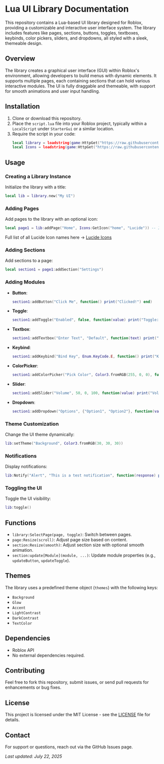 # Lua UI Library Documentation

This repository contains a Lua-based UI library designed for Roblox, providing a customizable and interactive user interface system. The library includes features like pages, sections, buttons, toggles, textboxes, keybinds, color pickers, sliders, and dropdowns, all styled with a sleek, themeable design.

## Overview

The library creates a graphical user interface (GUI) within Roblox's environment, allowing developers to build menus with dynamic elements. It supports multiple pages, each containing sections that can hold various interactive modules. The UI is fully draggable and themeable, with support for smooth animations and user input handling.

## Installation

1. Clone or download this repository.
2. Place the `script.lua` file into your Roblox project, typically within a `LocalScript` under `StarterGui` or a similar location.
3. Require the script in your code:
   ```lua
   local library = loadstring(game:HttpGet("https://raw.githubusercontent.com/yourscoper/Roblox-Scripts/refs/heads/main/UI-Libraries/VenyxUI/source.lua"))(); -- Adjust path as needed
   local Icons = loadstring(game:HttpGet("https://raw.githubusercontent.com/Nebula-Softworks/Nebula-Icon-Library/master/Loader.lua"))(); -- Adjust path as needed
   ```

## Usage

### Creating a Library Instance
Initialize the library with a title:
```lua
local lib = library.new("My UI")
```

### Adding Pages
Add pages to the library with an optional icon:
```lua
local page1 = lib:addPage("Home", Icons:GetIcon("home", "Lucide")) -- Icon ID is optional
```

Full list of all Lucide Icon names here -> [Lucide Icons](https://raw.githubusercontent.com/Nebula-Softworks/Nebula-Icon-Library/master/LucideIcons.lua)

### Adding Sections
Add sections to a page:
```lua
local section1 = page1:addSection("Settings")
```

### Adding Modules
- **Button**: 
  ```lua
  section1:addButton("Click Me", function() print("Clicked!") end)
  ```
- **Toggle**: 
  ```lua
  section1:addToggle("Enabled", false, function(value) print("Toggle:", value) end)
  ```
- **Textbox**: 
  ```lua
  section1:addTextbox("Enter Text", "Default", function(text) print("Text:", text) end)
  ```
- **Keybind**: 
  ```lua
  section1:addKeybind("Bind Key", Enum.KeyCode.E, function() print("Key Pressed!") end)
  ```
- **ColorPicker**: 
  ```lua
  section1:addColorPicker("Pick Color", Color3.fromRGB(255, 0, 0), function(color) print("Color:", color) end)
  ```
- **Slider**: 
  ```lua
  section1:addSlider("Volume", 50, 0, 100, function(value) print("Volume:", value) end)
  ```
- **Dropdown**: 
  ```lua
  section1:addDropdown("Options", {"Option1", "Option2"}, function(value) print("Selected:", value) end)
  ```

### Theme Customization
Change the UI theme dynamically:
```lua
lib:setTheme("Background", Color3.fromRGB(30, 30, 30))
```

### Notifications
Display notifications:
```lua
lib:Notify("Alert", "This is a test notification", function(response) print("Response:", response) end)
```

### Toggling the UI
Toggle the UI visibility:
```lua
lib:toggle()
```

## Functions

- `library:SelectPage(page, toggle)`: Switch between pages.
- `page:Resize(scroll)`: Adjust page size based on content.
- `section:Resize(smooth)`: Adjust section size with optional smooth animation.
- `section:update[Module](module, ...)`: Update module properties (e.g., `updateButton`, `updateToggle`).

## Themes
The library uses a predefined theme object (`themes`) with the following keys:
- `Background`
- `Glow`
- `Accent`
- `LightContrast`
- `DarkContrast`
- `TextColor`

## Dependencies
- Roblox API
- No external dependencies required.

## Contributing
Feel free to fork this repository, submit issues, or send pull requests for enhancements or bug fixes.

## License
This project is licensed under the MIT License - see the [LICENSE](LICENSE) file for details.

## Contact
For support or questions, reach out via the GitHub Issues page.

*Last updated: July 22, 2025*
